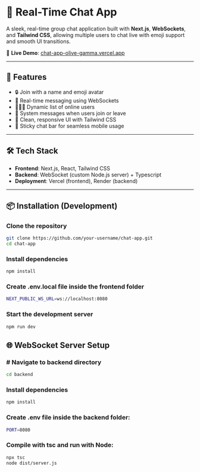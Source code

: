 # 💬 Real-Time Chat App

A sleek, real-time group chat application built with **Next.js**, **WebSockets**, and **Tailwind CSS**, allowing multiple users to chat live with emoji support and smooth UI transitions.

🔗 **Live Demo**: [chat-app-olive-gamma.vercel.app](https://chat-app-olive-gamma.vercel.app)

---

## 🚀 Features

- 🔒 Join with a name and emoji avatar  
- 💬 Real-time messaging using WebSockets  
- 🧑‍🤝‍🧑 Dynamic list of online users  
- 📢 System messages when users join or leave  
- 🎨 Clean, responsive UI with Tailwind CSS  
- 📱 Sticky chat bar for seamless mobile usage  

---

## 🛠 Tech Stack

- **Frontend**: Next.js, React, Tailwind CSS  
- **Backend**: WebSocket (custom Node.js server)  + Typescript
- **Deployment**: Vercel (frontend), Render (backend)

---

## 📦 Installation (Development)

### Clone the repository

```bash
git clone https://github.com/your-username/chat-app.git
cd chat-app
```

### Install dependencies

```bash
npm install
```

### Create .env.local file inside the frontend folder
 
 ```bash
NEXT_PUBLIC_WS_URL=ws://localhost:8080
```

### Start the development server
```bash
npm run dev
```
## 🌐 WebSocket Server Setup

### # Navigate to backend directory 

```bash
cd backend
```

### Install dependencies

```bash
npm install
```

### Create .env file inside the backend folder:
 
 ```bash
PORT=8080
```

### Compile with tsc and run with Node:

```bash
npx tsc
node dist/server.js
```

